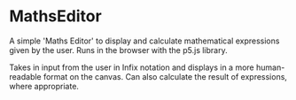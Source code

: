 # MathsEditor

A simple 'Maths Editor' to display and calculate mathematical expressions given by the user. Runs in the browser with the p5.js library.

Takes in input from the user in Infix notation and displays in a more human-readable format on the canvas. Can also calculate the result of expressions, where appropriate.
